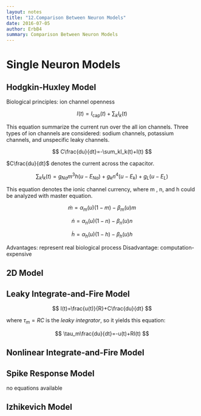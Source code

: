 ```yaml
---
layout: notes
title: "12.Comparison Between Neuron Models"
date: 2016-07-05
author: ErbB4
summary: Comparison Between Neuron Models
---
```


Single Neuron Models
===================

Hodgkin-Huxley Model
-------------

Biological principles: ion channel openness

$$
I(t)= I_\mathrm{cap}(t)+\sum_{k}I_k(t)
$$

This equation summarize the current run over the all ion channels. Three types of ion channels are considered: sodium channels, potassium channels, and unspecific leaky channels.

$$
C\frac{du}{dt}=-\sum_kI_k(t)+I(t)
$$

$C\frac{du}{dt}$ denotes the current across the capacitor.

$$
\sum_kI_k(t) = g_{Na}m^3h(u-E_{Na})+g_kn^4(u-E_k)+g_L(u-E_L)
$$

This equation denotes the ionic channel currency, where m , n, and h could be analyzed with master equation.

$$
\dot m= \alpha_m(u)(1-m)-\beta_m(u)m
$$

$$
\dot n= \alpha_n(u)(1-n)-\beta_n(u)n
$$

$$
\dot h= \alpha_h(u)(1-h)-\beta_h(u)h
$$

Advantages: represent real biological process
Disadvantage: computation-expensive

2D Model
-------------


Leaky Integrate-and-Fire Model
-------------

$$
I(t)=\frac{u(t)}{R}+C\frac{du}{dt}
$$

where $\tau_m=RC$ is the *leaky integrator*,
so it yields this equation:

$$
\tau_m\frac{du}{dt}=-u(t)+RI(t)
$$

Nonlinear Integrate-and-Fire Model
-------------

Spike Response Model
-------------

no equations available

Izhikevich Model
-------------
